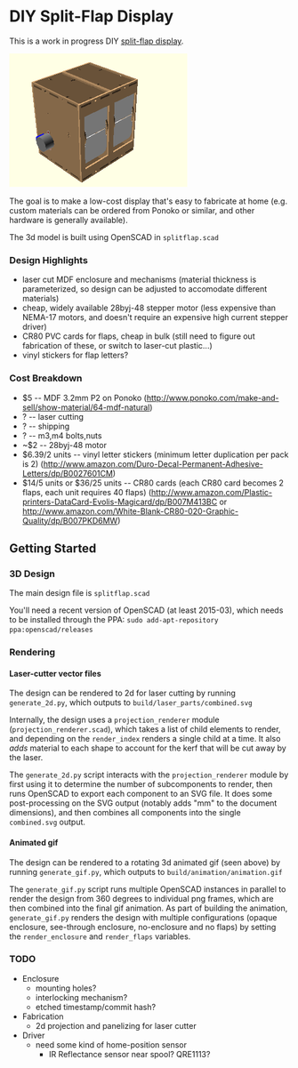 # DIY Split-Flap Display

This is a work in progress DIY [split-flap display](https://en.wikipedia.org/wiki/Split-flap_display).

![animated rendering](renders/animation.gif)

The goal is to make a low-cost display that's easy to fabricate at home (e.g. custom materials can be ordered from Ponoko or similar, and other hardware is generally available).

The 3d model is built using OpenSCAD in `splitflap.scad`

### Design Highlights ###
* laser cut MDF enclosure and mechanisms (material thickness is parameterized, so design can be adjusted to accomodate different materials)
* cheap, widely available 28byj-48 stepper motor (less expensive than NEMA-17 motors, and doesn't require an expensive high current stepper driver)
* CR80 PVC cards for flaps, cheap in bulk (still need to figure out fabrication of these, or switch to laser-cut plastic...)
* vinyl stickers for flap letters?

### Cost Breakdown ###
* $5 -- MDF 3.2mm P2 on Ponoko (http://www.ponoko.com/make-and-sell/show-material/64-mdf-natural)
* ? -- laser cutting
* ? -- shipping
* ? -- m3,m4 bolts,nuts
* ~$2 -- 28byj-48 motor
* $6.39/2 units -- vinyl letter stickers (minimum letter duplication per pack is 2) (http://www.amazon.com/Duro-Decal-Permanent-Adhesive-Letters/dp/B0027601CM)
* $14/5 units or $36/25 units -- CR80 cards (each CR80 card becomes 2 flaps, each unit requires 40 flaps) (http://www.amazon.com/Plastic-printers-DataCard-Evolis-Magicard/dp/B007M413BC or http://www.amazon.com/White-Blank-CR80-020-Graphic-Quality/dp/B007PKD6MW)

## Getting Started ##

### 3D Design ###
The main design file is `splitflap.scad`

You'll need a recent version of OpenSCAD (at least 2015-03), which needs to be installed through the PPA:
`sudo add-apt-repository ppa:openscad/releases`

### Rendering ###
#### Laser-cutter vector files ####
The design can be rendered to 2d for laser cutting by running `generate_2d.py`, which outputs to `build/laser_parts/combined.svg`

Internally, the design uses a `projection_renderer` module (`projection_renderer.scad`), which takes a list of child elements to render, and depending on the `render_index` renders a single child at a time. It also _adds_ material to each shape to account for the kerf that will be cut away by the laser.

The `generate_2d.py` script interacts with the `projection_renderer` module by first using it to determine the number of subcomponents to render, then runs OpenSCAD to export each component to an SVG file. It does some post-processing on the SVG output (notably adds "mm" to the document dimensions), and then combines all components into the single `combined.svg` output.

#### Animated gif ####
The design can be rendered to a rotating 3d animated gif (seen above) by running `generate_gif.py`, which outputs to `build/animation/animation.gif`

The `generate_gif.py` script runs multiple OpenSCAD instances in parallel to render the design from 360 degrees to individual png frames, which are then combined into the final gif animation. As part of building the animation, `generate_gif.py` renders the design with multiple configurations (opaque enclosure, see-through enclosure, no-enclosure and no flaps) by setting the `render_enclosure` and `render_flaps` variables.

### TODO ###
* Enclosure
    * mounting holes?
    * interlocking mechanism?
    * etched timestamp/commit hash?
* Fabrication
    * 2d projection and panelizing for laser cutter
* Driver
    * need some kind of home-position sensor
        * IR Reflectance sensor near spool? QRE1113?

